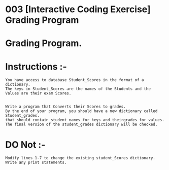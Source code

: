 # 003 [Interactive Coding Exercise] Grading Program

# Grading Program.

# Instructions :- 
    You have access to database Student_Scores in the format of a dictionary. 
    The keys in Student_Scores are the names of the Students and the Values are their exam Scores.
    
    
    Write a program that Converts their Scores to grades.
    By the end of your program, you should have a new dictionary called Student_grades.
    that should contain student names for keys and theirgrades for values.
    The final version of the student_grades dictionary will be checked.
    
# DO Not :-
    Modify lines 1-7 to change the existing student_Scores dictionary.
    Write any print statements.

